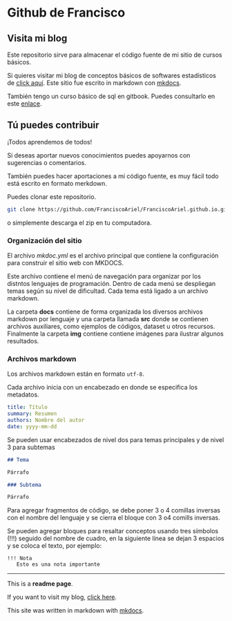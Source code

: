 # Github de Francisco

## Visita mi blog

Este repositorio sirve para almacenar el código fuente de mi sitio de cursos básicos.

Si quieres visitar mi blog de conceptos básicos de softwares estadísticos de [click aquí](https://franciscoariel.github.io/site). Este sitio fue escrito in markdown con [mkdocs](https://www.mkdocs.org).

También tengo un curso básico de sql en gitbook. Puedes consultarlo en este [enlace](https://vazquez-chavez-francisco-ariel.gitbook.io/notas/).

## Tú puedes contribuir

¡Todos aprendemos de todos!

Si deseas aportar nuevos conocimientos puedes apoyarnos con sugerencias o comentarios.

También puedes hacer aportaciones a mi código fuente, es muy fácil todo está escrito en formato merkdown.

Puedes clonar este repositorio.

````bash
git clone https://github.com/FranciscoAriel/FranciscoAriel.github.io.git
````

o simplemente descarga el zip en tu computadora.

### Organización del sitio

El archivo *mkdoc.yml* es el archivo principal que contiene la configuración para construir el sitio web con MKDOCS.

Este archivo contiene el menú de navegación para organizar por los distntos lenguajes de programación. Dentro de cada menú se despliegan temas según su nivel de dificultad. Cada tema está ligado a un archivo markdown.

La carpeta **docs** contiene de forma organizada los diversos archivos markdown por lenguaje y una carpeta llamada **src** donde se contienen archivos auxiliares, como ejemplos de códigos, dataset u otros recursos.
Finalmente la carpeta **img** contiene contiene imágenes para ilustrar algunos resultados.

### Archivos markdown

Los archivos markdown están en formato `utf-8`. 

Cada archivo inicia con un encabezado en donde se especifica los metadatos.

````yaml
title: Título
summary: Resumen
authors: Nombre del autor
date: yyyy-mm-dd
````

Se pueden usar encabezados de nivel dos para temas principales y de nivel 3 para subtemas

````md
## Tema

Párrafo

### Subtema

Párrafo
````

Para agregar fragmentos de código, se debe poner 3 o 4 comillas inversas con el nombre del lenguaje y se cierra el bloque con 3 o4 comills inversas.

Se pueden agregar bloques para resaltar conceptos usando tres símbolos (!!!) seguido del nombre de cuadro, en la siguiente línea se dejan 3 espacios y se coloca el texto, por ejemplo:

````
!!! Nota
   Esto es una nota importante
````

----

This is a **readme page**.

If you want to visit my blog, [click here](https://franciscoariel.github.io/site).

This site was written in markdown with [mkdocs](https://www.mkdocs.org).
